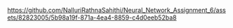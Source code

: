 

https://github.com/NalluriRathnaSahithi/Neural_Network_Assignment_6/assets/82823005/5b98a19f-871a-4ea4-8859-c4d0eeb52ba8

